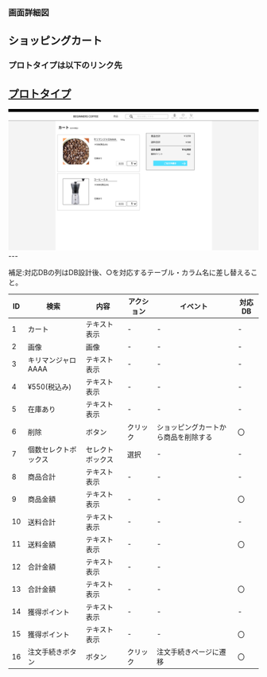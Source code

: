 ### 画面詳細図
## ショッピングカート
### プロトタイプは以下のリンク先
[プロトタイプ](https://www.figma.com/file/Oa2XrfbS2Hee9dSI9acZXo/coffee?node-id=0%3A1)
---
<img src="./img/ショッピングカート.png" width="800">
---

補足:対応DBの列はDB設計後、○を対応するテーブル・カラム名に差し替えること。

| ID | 検索 | 内容 | アクション | イベント | 対応DB |
|----|-----|-----|---------|--------|-------|
|1|カート|テキスト表示|-|-|-|
|2|画像|画像|-|-|-|
|3|キリマンジャロAAAA|テキスト表示|-|-|-|
|4|¥550(税込み)|テキスト表示|-|-|-|
|5|在庫あり|テキスト表示|-|-|-|
|6|削除|ボタン|クリック|ショッピングカートから商品を削除する|〇|
|7|個数セレクトボックス|セレクトボックス|選択|-|-|
|8|商品合計|テキスト表示|-|-|-|
|9|商品金額|テキスト表示|-|-|〇|
|10|送料合計|テキスト表示|-|-|-|
|11|送料金額|テキスト表示|-|-|〇|
|12|合計金額|テキスト表示|-|-|
|13|合計金額|テキスト表示|-|-|〇|
|14|獲得ポイント|テキスト表示|-|-|-|
|15|獲得ポイント|テキスト表示|-|-|〇|
|16|注文手続きボタン|ボタン|クリック|注文手続きページに遷移|〇|
